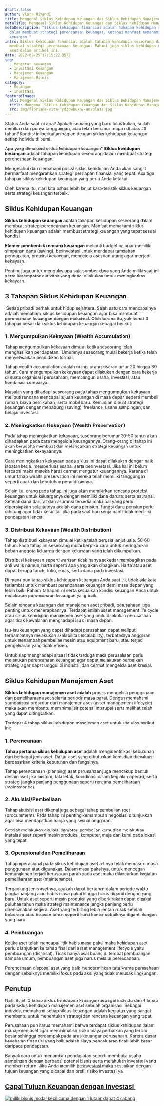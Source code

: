 ```yaml
---
draft: false
author: Vlora Riyandi
title: Mengenal Siklus Kehidupan Keuangan dan Siklus Kehidupan Manajemen Aset
metaTitle: Mengenal Siklus Kehidupan Keuangan dan Siklus Kehidupan Manajemen Aset
metaDescription: "Siklus kehidupan financial adalah tahapan kehidupan seseorang
  dalam membuat strategi perencanaan keuangan. Ketahui manfaat memahami siklus
  keuangan "
intro: Siklus kehidupan financial adalah tahapan kehidupan seseorang dalam
  membuat strategi perencanaan keuangan. Pahami juga siklus kehidupan manajemen
  aset dalam artikel ini.
date: 2022-08-25T17:15:22.857Z
tag:
  - Mengatur Keuangan
  - Investasi Keuangan
  - Manajemen Keuangan
  - Manajemen Bisnis
category:
  - Keuangan
  - Investasi
featuredImage:
  alt: Mengenal Siklus Kehidupan Keuangan dan Siklus Kehidupan Manajemen Aset
  title: Mengenal Siklus Kehidupan Keuangan dan Siklus Kehidupan Manajemen Aset
  src: img/floriane-vita-fyd3owbuxny-unsplash.jpg
---
```

Status Anda saat ini apa? Apakah seorang yang baru lulus kuliah, sudah menikah dan punya tanggungan, atau telah berumur mapan di atas 46 tahun? Kondisi ini berkaitan bagian dengan siklus kehidupan keuangan setiap individu di bumi.

Apa yang dimaksud siklus kehidupan keuangan? **Siklus kehidupan keuangan** adalah tahapan kehidupan seseorang dalam membuat strategi perencanaan keuangan.

Mengetahui dan memahami posisi siklus kehidupan Anda akan sangat bermanfaat mengarahkan strategi persiapan finansial yang tepat. Ada tiga tahapan siklus kehidupan keuangan yang perlu Anda ketahui.

Oleh karena itu, mari kita bahas lebih lanjut karakteristik siklus keuangan serta strategi keuangan terbaik.

## Siklus Kehidupan Keuangan

**Siklus kehidupan keuangan** adalah tahapan kehidupan seseorang dalam membuat strategi perencanaan keuangan. Manfaat memahami siklus kehidupan keuangan adalah membuat strategi keuangan yang tepat sesuai kondisi. 

**Elemen pembentuk rencana keuangan** meliputi budgeting agar memiliki simpanan dana (saving), berinvestasi untuk mendapat tambahan pendapatan, proteksi keuangan, mengelola aset dan utang agar menjadi kekayaan.

Penting juga untuk mengulas apa saja sumber daya yang Anda miliki saat ini serta kesempatan aktivitas yang dapat dilakukan untuk meningkatkan kekayaan. 

## 3 Tahapan Siklus Kehidupan Keuangan 

 Setiap pribadi berhak untuk hidup sejahtera. Salah satu cara mencapainya adalah memahami siklus kehidupan keuangan agar bisa membuat perencanaan keuangan dengan maksimal. Oleh karena itu, yuk kenali 3 tahapan besar dari siklus kehidupan keuangan sebagai berikut:

### 1. Mengumpulkan Kekayaan (Wealth Accumulation)

Tahap mengumpulkan kekayaan dimulai ketika seseorang telah menghasilkan pendapatan.  Umumnya seseorang mulai bekerja ketika telah menyelesaikan pendidikan formal. 

Tahap wealth accumulation adalah orang-orang kisaran umur 20 hingga 30 tahun. Cara mengumpulkan kekayaan dapat dilakukan dengan cara bekerja di suatu organisasi perusahaan, membangun usaha, investasi, atau kombinasi semuanya. 

Masalah yang dihadapi seseorang pada tahap mengumpulkan kekayaan meliputi rencana mencapai tujuan keuangan di masa depan seperti membeli rumah, biaya pernikahan, serta mobil baru. Kemudian dibuat strategi keuangan dengan menabung (saving), freelance, usaha sampingan, dan belajar investasi.

### 2. Meningkatkan Kekayaan (Wealth Preservation)

Pada tahap meningkatkan kekayaan, seseorang berumur 30-50 tahun akan dihadapkan pada cara mengelola keuangannya. Orang-orang di tahap ini akan berusaha membuat dan melancarkan strategi keuangan untuk meningkatkan kekayaannya.

Cara meningkatkan kekayaan pada siklus ini dapat dilakukan dengan naik jabatan kerja, memperluas usaha, serta berinvestasi. Jika hal ini belum tercapai maka mereka harus cermat mengatur keuangannya. Karena di umur tahap wealth preservation ini mereka telah memiliki tanggungan seperti anak dan kebutuhan pendidikannya. 

Selain itu, orang pada tahap ini juga akan memikirkan rencana proteksi keuangan untuk keluarganya dengan memiliki dana darurat serta asuransi. Setelah dana darurat dan asuransi tersedia maka hal yang perlu dipersiapkan selanjutnya adalah dana pensiun. Fungsi dana pensiun perlu dihitung agar tidak kesulitan jika pada saat hari senja nanti tidak memiliki pendapatan lancar.

### 3. Distribusi Kekayaan (Wealth Distribution)

Tahap distribusi kekayaan dimulai ketika telah berusia lanjut usia. 50-60 tahun. Pada tahap ini seseorang mulai berpikir cara untuk meringankan beban anggota keluarga dengan kekayaan yang telah dikumpulkan. 

Distribusi kekayaan seperti warisan tidak hanya sekedar membagikan pada ahli waris namun, harta seperti apa yang akan dibagikan. Harta atau aset dapat berupa tanah, toko, emas, serta dana pada investasi.

Di mana pun tahap siklus kehidupan keuangan Anda saat ini, tidak ada kata terlambat untuk membuat perencanaan keuangan demi masa depan yang lebih baik. Pahami tahapan ini serta sesuaikan kondisi keuangan Anda untuk melakukan perencanaan keuangan yang baik.

Selain rencana keuangan dan manajemen aset pribadi, perusahaan juga penting untuk menerapkannya. Terdapat istilah asset management life cycle atau siklus kehidupan manajemen aset yang perlu dilakukan perusahaan agar tidak kewalahan menghadapi isu di masa depan.

Isu-isu keuangan yang dapat dihadapi perusahaan dapat meliputi terhambatnya melakukan skalabilitas (scalability), terbatasnya anggaran untuk menambah pembelian mesin atau equipment baru, atau terjadi pengeluaran yang tidak efisien. 

Untuk siap menghadapi situasi tidak terduga maka perusahaan perlu melakukan perencanaan keuangan agar dapat melakukan perbaikan, strategi agar dapat unggul di industri, dan cermat mengelola aset krusial. 

## Siklus Kehidupan Manajemen Aset

**Siklus kehidupan manajemen aset adalah** proses mengelola penggunaan dan pemeliharaan aset selama periode masa pakai. Dengan memahami standarisasi prosedur dari manajemen aset (asset management lifecycle) maka akan membantu meminimalisir potensi interupsi serta melihat celah yang dapat ditingkatkan.

Terdapat 4 tahap siklus kehidupan manajemen aset untuk kita ulas berikut ini:

### 1. Perencanaan

**Tahap pertama siklus kehidupan aset** adalah mengidentifikasi kebutuhan dari berbagai jenis aset. Daftar aset yang dibutuhkan kemudian dievaluasi berdasarkan kriteria kebutuhan dan fungsinya. 

Tahap perencanaan (planning) aset perusahaan juga mencakup bentuk desain aset jika custom, tata letak, koordinasi dalam kegiatan operasi, serta strategi jangka panjang penggunaan seperti rencana pemeliharaan (maintenance).

### 2. Akuisisi/Pembeliaan

Tahap akuisisi aset dikenal juga sebagai tahap pembelian aset (procurement). Pada tahap ini penting kemampuan negosiasi ditunjukkan agar bisa mendapatkan harga yang sesuai anggaran.

Setelah melakukan akuisisi dan/atau pembelian kemudian melakukan instalasi aset seperti mesin produksi, komputer, meja dan kursi pada lokasi yang tepat.

### 3. Operasional dan Pemeliharaan

Tahap operasional pada siklus kehidupan aset artinya telah memasuki masa penggunaan atau digunakan. Dalam masa pakainya, untuk mencegah kemungkinan terjadi kerusakan parah pada aset maka dilancarkan kegiatan pemeliharaan aset (maintenance).

Tergantung jenis asetnya, apakah dapat bertahan dalam periode waktu jangka panjang atau habis masa pakai hingga harus diganti dengan yang baru. Untuk aset seperti mesin produksi yang diperkirakan dapat dipakai puluhan tahun maka strategi maintenance jangka panjang perlu direncanakan segera. Aset yang terbilang lebih rentan rusak setelah beberapa atau belasan tahun seperti kursi kantor sebaiknya diganti dengan yang baru.

### 4. Pembuangan

Ketika aset telah mencapai titik habis masa pakai maka kehidupan aset perlu dilanjutkan ke tahap final dari asset management lifecycle yaitu pembuangan (disposal). Tidak hanya asal buang di tempat pembuangan sampah umum, pembuangan aset juga harus melalui perencanaan.

Perencanaan disposal aset yang baik mencerminkan tata krama perusahaan dengan sebaiknya memiliki fokus pada aksi yang tidak merusak lingkungan.

## Penutup

Nah, itulah 3 tahap siklus kehidupan keuangan sebagai individu dan 4 tahap pada siklus kehidupan manajemen aset sebuah organisasi. Sebagai individu, memahami setiap siklus keuangan adalah kegiatan yang sangat membantu untuk menentukan strategi dan rencana keuangan yang tepat.

Perusahaan pun harus memahami bahwa terdapat siklus kehidupan dalam manajemen aset agar meminimalisir risiko biaya perbaikan yang terlalu besar sehingga berdampak pada arus keuangan perusahaan. Karena dasar kesehatan finansial yang baik adalah biaya pengeluaran tidak lebih besar daripada pendapatan.

Banyak cara untuk menambah pendapatan seperti membuka usaha sampingan dengan berbagai potensi bisnis serta melakukan [investasi](https://landx.id/) yang memberi return. Jika Anda memilih [berinvestasi ](https://landx.id/)maka sesuaikan dengan tujuan keuangan yang dicapai dan profil risiko investasi ya.

## [Capai Tujuan Keuangan dengan Investasi ](https://landx.id/?utm_source=Blog&utm_medium=organic+keyword&utm_campaign=blog&utm_id=Blog)

<!--StartFragment-->

[![miliki bisnis modal kecil cuma dengan 1 jutaan dapat 4 cabang ](https://accountgram-production.sfo2.cdn.digitaloceanspaces.com/landx_ghost/2021/11/jadi-owner-bisnis-hanya-1-jutaan-dengan-cuan-yang-sangat-menjanjikan.png)](https://landx.id/?utm_source=Blog&utm_medium=organic+keyword&utm_campaign=blog&utm_id=Blog)